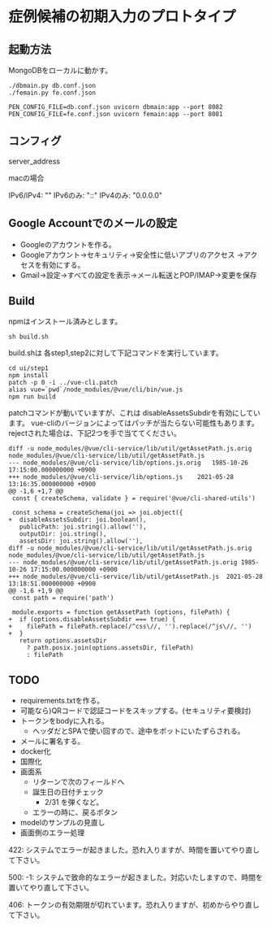 症例候補の初期入力のプロトタイプ
================================

## 起動方法

MongoDBをローカルに動かす。

```
./dbmain.py db.conf.json
./femain.py fe.conf.json
```

```
PEN_CONFIG_FILE=db.conf.json uvicorn dbmain:app --port 8082 
PEN_CONFIG_FILE=fe.conf.json uvicorn femain:app --port 8081 
```

## コンフィグ

server_address

macの場合

IPv6/IPv4: ""
IPv6のみ: "::"
IPv4のみ: "0.0.0.0"

## Google Accountでのメールの設定

- Googleのアカウントを作る。
- Googleアカウント→セキュリティ→安全性に低いアプリのアクセス
    →アクセスを有効にする。
- Gmail→設定→すべての設定を表示→メール転送とPOP/IMAP→変更を保存

## Build

npmはインストール済みとします。

```
sh build.sh
```

build.shは 各step1,step2に対して下記コマンドを実行しています。

```
cd ui/step1
npm install
patch -p 0 -i ../vue-cli.patch
alias vue=`pwd`/node_modules/@vue/cli/bin/vue.js
npm run build
```

patchコマンドが動いていますが、これは disableAssetsSubdirを有効にしています。
vue-cliのバージョンによってはパッチが当たらない可能性もあります。
rejectされた場合は、下記2つを手で当ててください。

```
diff -u node_modules/@vue/cli-service/lib/util/getAssetPath.js.orig node_modules/@vue/cli-service/lib/util/getAssetPath.js 
--- node_modules/@vue/cli-service/lib/options.js.orig	1985-10-26 17:15:00.000000000 +0900
+++ node_modules/@vue/cli-service/lib/options.js	2021-05-28 13:16:35.000000000 +0900
@@ -1,6 +1,7 @@
 const { createSchema, validate } = require('@vue/cli-shared-utils')
 
 const schema = createSchema(joi => joi.object({
+  disableAssetsSubdir: joi.boolean(),
   publicPath: joi.string().allow(''),
   outputDir: joi.string(),
   assetsDir: joi.string().allow(''),
diff -u node_modules/@vue/cli-service/lib/util/getAssetPath.js.orig node_modules/@vue/cli-service/lib/util/getAssetPath.js
--- node_modules/@vue/cli-service/lib/util/getAssetPath.js.orig	1985-10-26 17:15:00.000000000 +0900
+++ node_modules/@vue/cli-service/lib/util/getAssetPath.js	2021-05-28 13:18:51.000000000 +0900
@@ -1,6 +1,9 @@
 const path = require('path')
 
 module.exports = function getAssetPath (options, filePath) {
+  if (options.disableAssetsSubdir === true) {
+    filePath = filePath.replace(/^css\//, '').replace(/^js\//, '')
+  }
   return options.assetsDir
     ? path.posix.join(options.assetsDir, filePath)
     : filePath
```

## TODO

- requirements.txtを作る。
- 可能なら)QRコードで認証コードをスキップする。(セキュリティ要検討)
- トークンをbodyに入れる。
    + ヘッダだとSPAで使い回すので、途中をボットにいたずらされる。
- メールに署名する。
- docker化
- 国際化
- 画面系
    + リターンで次のフィールドへ
    + 誕生日の日付チェック
        * 2/31 を弾くなど。
    + エラーの時に、戻るボタン
- modelのサンプルの見直し
- 画面側のエラー処理

422:
システムでエラーが起きました。恐れ入りますが、時間を置いてやり直して下さい。

500:
-1:
システムで致命的なエラーが起きました。対応いたしますので、時間を置いてやり直して下さい。

406:
トークンの有効期限が切れています。恐れ入りますが、初めからやり直して下さい。


